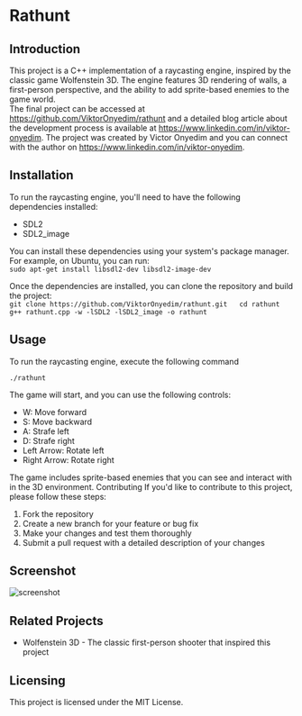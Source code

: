 # Rathunt

## Introduction
This project is a C++ implementation of a raycasting engine, inspired by the classic game Wolfenstein 3D. The engine features 3D rendering of walls, a first-person perspective, and the ability to add sprite-based enemies to the game world.  
The final project can be accessed at https://github.com/ViktorOnyedim/rathunt and a detailed blog article about the development process is available at https://www.linkedin.com/in/viktor-onyedim. The project was created by Victor Onyedim and you can connect with the author on https://www.linkedin.com/in/viktor-onyedim.

## Installation
To run the raycasting engine, you'll need to have the following dependencies installed:

- SDL2
- SDL2_image  

You can install these dependencies using your system's package manager. For example, on Ubuntu, you can run:  
`sudo apt-get install libsdl2-dev libsdl2-image-dev`
  
Once the dependencies are installed, you can clone the repository and build the project:  
`git clone https://github.com/ViktorOnyedim/rathunt.git  
cd rathunt  
g++ rathunt.cpp -w -lSDL2 -lSDL2_image -o rathunt`  


## Usage
To run the raycasting engine, execute the following command

`./rathunt` 

The game will start, and you can use the following controls:

- W: Move forward
- S: Move backward
- A: Strafe left
- D: Strafe right
- Left Arrow: Rotate left
- Right Arrow: Rotate right

The game includes sprite-based enemies that you can see and interact with in the 3D environment.
Contributing
If you'd like to contribute to this project, please follow these steps:

1. Fork the repository
2. Create a new branch for your feature or bug fix
3. Make your changes and test them thoroughly
4. Submit a pull request with a detailed description of your changes  

## Screenshot
![screenshot](https://github.com/ViktorOnyedim/rathunt/assets/screenshot.png)

## Related Projects

- Wolfenstein 3D - The classic first-person shooter that inspired this project

## Licensing
This project is licensed under the MIT License.




